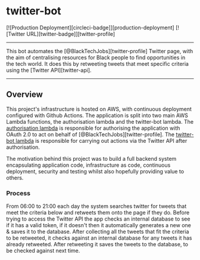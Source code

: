 # twitter-bot

[![Production Deployment][circleci-badge]][production-deployment] [![Twitter URL][twitter-badge]][twitter-profile]

---

This bot automates the [@BlackTechJobs][twitter-profile] Twitter page, with the aim of centralising resources for Black people to find opportunities in the tech world. It does this by retweeting tweets that meet specific criteria using the [Twitter API][twitter-api].

---

## Overview

This project's infrastructure is hosted on AWS, with continuous deployment configured with Github Actions. The application is split into two main AWS Lambda functions, the authorisation lambda and the twitter-bot lambda. The [authorisation lambda](#authorisation-lambda) is responsible for authorising the application with OAuth 2.0 to act on behalf of [@BlackTechJobs][twitter-profile]. The [twitter-bot lambda](#twitter-bot-lambda) is responsible for carrying out actions via the Twitter API after authorisation.

The motivation behind this project was to build a full backend system encapsulating application code, infrastructure as code, continuous deployment, security and testing whilst also hopefully providing value to others.

### Process

From 06:00 to 21:00 each day the system searches twitter for tweets that meet the criteria below and retweets them onto the page if they do. Before trying to access the Twitter API the app checks an internal database to see if it has a valid token, if it doesn't then it automatically generates a new one & saves it to the database. After collecting all the tweets that fit the criteria to be retweeted, it checks against an internal database for any tweets it has already retweeted. After retweeting it saves the tweets to the database, to be checked against next time.
